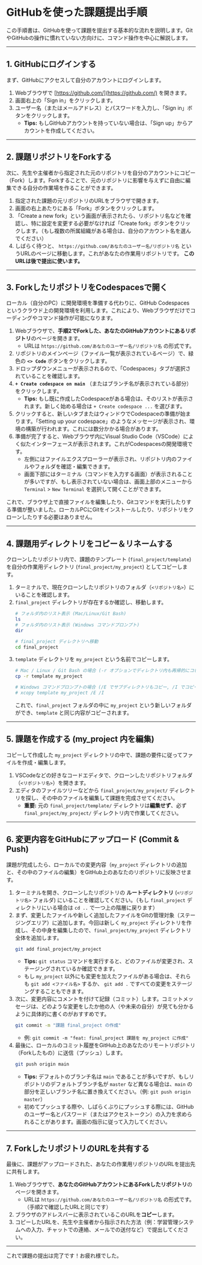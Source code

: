 # GitHubを使った課題提出手順

この手順書は、GitHubを使って課題を提出する基本的な流れを説明します。GitやGitHubの操作に慣れていない方向けに、コマンド操作を中心に解説します。

---

## 1. GitHubにログインする

まず、GitHubにアクセスして自分のアカウントにログインします。

1.  Webブラウザで [https://github.com/](https://github.com/) を開きます。
2.  画面右上の「Sign in」をクリックします。
3.  ユーザー名（またはメールアドレス）とパスワードを入力し、「Sign in」ボタンをクリックします。
    * **Tips:** もしGitHubアカウントを持っていない場合は、「Sign up」からアカウントを作成してください。

---

## 2. 課題リポジトリをForkする

次に、先生や主催者から指定された元のリポジトリを自分のアカウントにコピー（Fork）します。Forkすることで、元のリポジトリに影響を与えずに自由に編集できる自分の作業場を作ることができます。

1.  指定された課題の元リポジトリのURLをブラウザで開きます。
2.  画面の右上あたりにある「Fork」ボタンをクリックします。
3.  「Create a new fork」という画面が表示されたら、リポジトリ名などを確認し、特に設定を変更する必要がなければ「Create fork」ボタンをクリックします。（もし複数の所属組織がある場合は、自分のアカウント名を選んでください）
4.  しばらく待つと、 `https://github.com/あなたのユーザー名/リポジトリ名` というURLのページに移動します。これがあなたの作業用リポジトリです。 **このURLは後で提出に使います。**

---

## 3. ForkしたリポジトリをCodespacesで開く

ローカル（自分のPC）に開発環境を準備する代わりに、GitHub Codespaces というクラウド上の開発環境を利用します。これにより、Webブラウザだけでコーディングやコマンド操作が可能になります。

1.  Webブラウザで、**手順2でForkした、あなたのGitHubアカウントにあるリポジトリ**のページを開きます。
    * URLは `https://github.com/あなたのユーザー名/リポジトリ名` の形式です。
2.  リポジトリのメインページ（ファイル一覧が表示されているページ）で、緑色の **`<> Code`** ボタンをクリックします。
3.  ドロップダウンメニューが表示されるので、「Codespaces」タブが選択されていることを確認します。
4.  **`+ Create codespace on main`** （またはブランチ名が表示されている部分）をクリックします。
    * **Tips:** もし既に作成したCodespaceがある場合は、そのリストが表示されます。新しく始める場合は `+ Create codespace ...` を選びます。
5.  クリックすると、新しいタブまたはウィンドウでCodespaceの準備が始まります。「Setting up your codespace」のようなメッセージが表示され、環境の構築が行われます。これには数分かかる場合があります。
6.  準備が完了すると、Webブラウザ内にVisual Studio Code（VSCode）によく似たインターフェースが表示されます。これがCodespacesの開発環境です。
    * 左側にはファイルエクスプローラーが表示され、リポジトリ内のファイルやフォルダを確認・編集できます。
    * 画面下部にはターミナル（コマンドを入力する画面）が表示されることが多いですが、もし表示されていない場合は、画面上部のメニューから `Terminal` > `New Terminal` を選択して開くことができます。

これで、ブラウザ上で直接ファイルを編集したり、Gitコマンドを実行したりする準備が整いました。ローカルPCにGitをインストールしたり、リポジトリをクローンしたりする必要はありません。


---

## 4. 課題用ディレクトリをコピー＆リネームする

クローンしたリポジトリ内で、課題のテンプレート (`final_project/template`) を自分の作業用ディレクトリ (`final_project/my_project`) としてコピーします。

1.  ターミナルで、現在クローンしたリポジトリのフォルダ（`<リポジトリ名>`）にいることを確認します。
2.  `final_project` ディレクトリが存在するか確認し、移動します。
    ```bash
    # フォルダ内のリスト表示 (Mac/Linux/Git Bash)
    ls
    # フォルダ内のリスト表示 (Windows コマンドプロンプト)
    dir

    # final_project ディレクトリへ移動
    cd final_project
    ```
3.  `template` ディレクトリを `my_project` という名前でコピーします。
    ```bash
    # Mac / Linux / Git Bash の場合 (-r オプションでディレクトリ内も再帰的にコピー)
    cp -r template my_project

    # Windows コマンドプロンプトの場合 (/E でサブディレクトリもコピー, /I でコピー先がディレクトリと仮定)
    # xcopy template my_project /E /I
    ```
    これで、`final_project` フォルダの中に `my_project` という新しいフォルダができ、`template` と同じ内容がコピーされます。

---

## 5. 課題を作成する (my_project 内を編集)

コピーして作成した `my_project` ディレクトリの中で、課題の要件に従ってファイルを作成・編集します。

1.  VSCodeなどの好きなコードエディタで、クローンしたリポジトリフォルダ（`<リポジトリ名>`）を開きます。
2.  エディタのファイルツリーなどから `final_project/my_project/` ディレクトリを探し、その中のファイルを編集して課題を完成させてください。
    * **重要:** 元の `final_project/template/` ディレクトリは**編集せず**、必ず `final_project/my_project/` ディレクトリ内で作業してください。

---

## 6. 変更内容をGitHubにアップロード (Commit & Push)

課題が完成したら、ローカルでの変更内容（`my_project` ディレクトリの追加と、その中のファイルの編集）をGitHub上のあなたのリポジトリに反映させます。

1.  ターミナルを開き、クローンしたリポジトリの **ルートディレクトリ** (`<リポジトリ名>` フォルダ) にいることを確認してください。（もし `final_project` ディレクトリにいる場合は `cd ..` で一つ上の階層に戻ります）
2.  まず、変更したファイルや新しく追加したファイルをGitの管理対象（ステージングエリア）に追加します。今回は新しく `my_project` ディレクトリを作成し、その中身を編集したので、`final_project/my_project` ディレクトリ全体を追加します。
    ```bash
    git add final_project/my_project
    ```
    * **Tips:** `git status` コマンドを実行すると、どのファイルが変更され、ステージングされているか確認できます。
    * もし `my_project` 以外にも変更を加えたファイルがある場合は、それらも `git add <ファイル名>` するか、 `git add .` ですべての変更をステージングすることもできます。
3.  次に、変更内容にコメントを付けて記録（コミット）します。コミットメッセージは、どのような変更をしたか他の人（や未来の自分）が見ても分かるように具体的に書くのがおすすめです。
    ```bash
    git commit -m "課題 final_project の作成"
    ```
    * 例: `git commit -m "feat: final_project 課題を my_project に作成"`
4.  最後に、ローカルのコミット履歴をGitHub上のあなたのリモートリポジトリ（Forkしたもの）に送信（プッシュ）します。
    ```bash
    git push origin main
    ```
    * **Tips:** デフォルトのブランチ名は `main` であることが多いですが、もしリポジトリのデフォルトブランチ名が `master` など異なる場合は、`main` の部分を正しいブランチ名に置き換えてください。（例: `git push origin master`）
    * 初めてプッシュする際や、しばらくぶりにプッシュする際には、GitHubのユーザー名とパスワード（またはアクセストークン）の入力を求められることがあります。画面の指示に従って入力してください。

---

## 7. ForkしたリポジトリのURLを共有する

最後に、課題がアップロードされた、あなたの作業用リポジトリのURLを提出先に共有します。

1.  Webブラウザで、**あなたのGitHubアカウントにあるForkしたリポジトリ**のページを開きます。
    * URLは `https://github.com/あなたのユーザー名/リポジトリ名` の形式です。（手順2で確認したURLと同じです）
2.  ブラウザのアドレスバーに表示されているこのURLを**コピー**します。
3.  コピーしたURLを、先生や主催者から指示された方法（例：学習管理システムへの入力、チャットでの連絡、メールでの送付など）で提出してください。

---

これで課題の提出は完了です！お疲れ様でした。